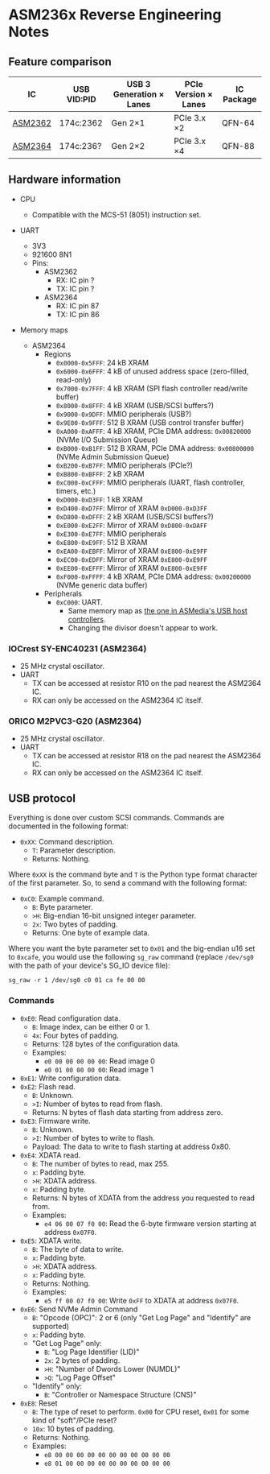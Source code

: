 # ASM236x Reverse Engineering Notes


## Feature comparison

| IC | USB VID:PID | USB 3 Generation × Lanes | PCIe Version × Lanes | IC Package |
| --- | --- | --- | --- | --- |
| [ASM2362][ASM2362] | 174c:2362 | Gen 2×1 | PCIe 3.x ×2 | QFN-64 |
| [ASM2364][ASM2364] | 174c:236? | Gen 2×2 | PCIe 3.x ×4 | QFN-88 |


## Hardware information

- CPU
  - Compatible with the MCS-51 (8051) instruction set.
- UART
  - 3V3
  - 921600 8N1
  - Pins:
    - ASM2362
      - RX: IC pin ?
      - TX: IC pin ?
    - ASM2364
      - RX: IC pin 87
      - TX: IC pin 86

- Memory maps
  - ASM2364
    - Regions
      - `0x0000-0x5FFF`: 24 kB XRAM
      - `0x6000-0x6FFF`: 4 kB of unused address space (zero-filled, read-only)
      - `0x7000-0x7FFF`: 4 kB XRAM (SPI flash controller read/write buffer)
      - `0x8000-0x8FFF`: 4 kB XRAM (USB/SCSI buffers?)
      - `0x9000-0x9DFF`: MMIO peripherals (USB?)
      - `0x9E00-0x9FFF`: 512 B XRAM (USB control transfer buffer)
      - `0xA000-0xAFFF`: 4 kB XRAM, PCIe DMA address: `0x00820000` (NVMe I/O Submission Queue)
      - `0xB000-0xB1FF`: 512 B XRAM, PCIe DMA address: `0x00800000` (NVMe Admin Submission Queue)
      - `0xB200-0xB7FF`: MMIO peripherals (PCIe?)
      - `0xB800-0xBFFF`: 2 kB XRAM
      - `0xC000-0xCFFF`: MMIO peripherals (UART, flash controller, timers, etc.)
      - `0xD000-0xD3FF`: 1 kB XRAM
      - `0xD400-0xD7FF`: Mirror of XRAM `0xD000-0xD3FF`
      - `0xD800-0xDFFF`: 2 kB XRAM (USB/SCSI buffers?)
      - `0xE000-0xE2FF`: Mirror of XRAM `0xD800-0xDAFF`
      - `0xE300-0xE7FF`: MMIO peripherals
      - `0xE800-0xE9FF`: 512 B XRAM
      - `0xEA00-0xEBFF`: Mirror of XRAM `0xE800-0xE9FF`
      - `0xEC00-0xEDFF`: Mirror of XRAM `0xE800-0xE9FF`
      - `0xEE00-0xEFFF`: Mirror of XRAM `0xE800-0xE9FF`
      - `0xF000-0xFFFF`: 4 kB XRAM, PCIe DMA address: `0x00200000` (NVMe generic data buffer)
    - Peripherals
      - `0xC000`: UART.
        - Same memory map as [the one in ASMedia's USB host controllers][uart-regs].
        - Changing the divisor doesn't appear to work.


### IOCrest SY-ENC40231 (ASM2364)

- 25 MHz crystal oscillator.
- UART
  - TX can be accessed at resistor R10 on the pad nearest the ASM2364 IC.
  - RX can only be accessed on the ASM2364 IC itself.


### ORICO M2PVC3-G20 (ASM2364)

- 25 MHz crystal oscillator.
- UART
  - TX can be accessed at resistor R18 on the pad nearest the ASM2364 IC.
  - RX can only be accessed on the ASM2364 IC itself.


## USB protocol

Everything is done over custom SCSI commands. Commands are documented in the
following format:

- `0xXX`: Command description.
  - `T`: Parameter description.
  - Returns: Nothing.

Where `0xXX` is the command byte and `T` is the Python type format character
of the first parameter. So, to send a command with the following format:

- `0xC0`: Example command.
  - `B`: Byte parameter.
  - `>H`: Big-endian 16-bit unsigned integer parameter.
  - `2x`: Two bytes of padding.
  - Returns: One byte of example data.

Where you want the byte parameter set to `0x01` and the big-endian u16 set to
`0xcafe`, you would use the following `sg_raw` command (replace `/dev/sg0`
with the path of your device's SG\_IO device file):

```
sg_raw -r 1 /dev/sg0 c0 01 ca fe 00 00
```


### Commands

- `0xE0`: Read configuration data.
  - `B`: Image index, can be either 0 or 1.
  - `4x`: Four bytes of padding.
  - Returns: 128 bytes of the configuration data.
  - Examples:
    - `e0 00 00 00 00 00`: Read image 0
    - `e0 01 00 00 00 00`: Read image 1
- `0xE1`: Write configuration data.
- `0xE2`: Flash read.
  - `B`: Unknown.
  - `>I`: Number of bytes to read from flash.
  - Returns: N bytes of flash data starting from address zero.
- `0xE3`: Firmware write.
  - `B`: Unknown.
  - `>I`: Number of bytes to write to flash.
  - Payload: The data to write to flash starting at address 0x80.
- `0xE4`: XDATA read.
  - `B`: The number of bytes to read, max 255.
  - `x`: Padding byte.
  - `>H`: XDATA address.
  - `x`: Padding byte.
  - Returns: N bytes of XDATA from the address you requested to read from.
  - Examples:
    - `e4 06 00 07 f0 00`: Read the 6-byte firmware version starting at
      address `0x07F0`.
- `0xE5`: XDATA write.
  - `B`: The byte of data to write.
  - `x`: Padding byte.
  - `>H`: XDATA address.
  - `x`: Padding byte.
  - Returns: Nothing.
  - Examples:
    - `e5 ff 00 07 f0 00`: Write `0xFF` to XDATA at address `0x07F0`.
- `0xE6`: Send NVMe Admin Command
  - `B`: "Opcode (OPC)": 2 or 6 (only "Get Log Page" and "Identify" are supported)
  - `x`: Padding byte.
  - "Get Log Page" only:
    - `B`: "Log Page Identifier (LID)"
    - `2x`: 2 bytes of padding.
    - `>H`: "Number of Dwords Lower (NUMDL)"
    - `>Q`: "Log Page Offset"
  - "Identify" only:
    - `B`: "Controller or Namespace Structure (CNS)"
- `0xE8`: Reset
  - `B`: The type of reset to perform. `0x00` for CPU reset, `0x01` for some
    kind of "soft"/PCIe reset?
  - `10x`: 10 bytes of padding.
  - Returns: Nothing.
  - Examples:
    - `e8 00 00 00 00 00 00 00 00 00 00 00`
    - `e8 01 00 00 00 00 00 00 00 00 00 00`


[ASM2362]: https://web.archive.org/web/20220608104342/https://www.asmedia.com.tw/product/Ee1YQF9sX7yyajH5/C5cYq34qpByQ6jm6
[ASM2364]: https://web.archive.org/web/20220703204756/https://www.asmedia.com.tw/product/BD5YqfdsPDqXFqi3/BF2yq24XzDuS5Tr4
[uart-regs]: https://github.com/cyrozap/asmedia-xhc-re/blob/22fd32c53f7f34f50d659372334a384e269f5458/data/regs-asm1142.yaml#L700-L900
